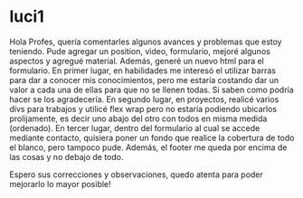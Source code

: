 # luci1
Hola Profes, quería comentarles algunos avances y problemas que estoy teniendo.
Pude agregar un position, video, formulario, mejoré algunos aspectos y agregué material. Además, generé un nuevo html para el formulario.
En primer lugar, en habilidades me interesó el utilizar barras para dar a conocer mis conocimientos, pero me estaría costando dar un valor a cada una de ellas para que no se llenen todas. Si saben como podría hacer se los agradecería.
En segundo lugar, en proyectos, realicé varios divs para trabajos y utilicé flex wrap pero no estaría podiendo ubicarlos prolijamente, es decir uno abajo del otro con todos en misma medida (ordenado).
En tercer lugar, dentro del formulario al cual se accede mediante contacto, quisiera poner un fondo que realice la cobertura de todo el blanco, pero tampoco pude. Además, el footer me queda por encima de las cosas y no debajo de todo.

Espero sus correcciones y observaciones, quedo atenta para poder mejorarlo lo mayor posible!
